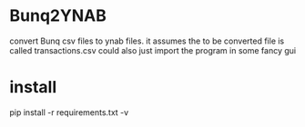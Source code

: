 # Bunq2YNAB
convert Bunq csv files to ynab files. it assumes the to be converted file is called transactions.csv 
could also just import the program in some fancy gui

# install
pip install -r requirements.txt -v